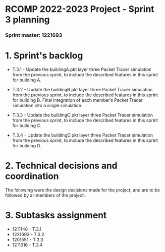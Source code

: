 RCOMP 2022-2023 Project - Sprint 3 planning
===========================================
### Sprint master: 1221693 ###

# 1. Sprint's backlog #

* T.3.1 - Update the buildingA.pkt layer three Packet Tracer simulation from the
previous sprint, to include the described features in this sprint for
building A.

* T.3.2 - Update the buildingB.pkt layer three Packet Tracer simulation from the
previous sprint, to include the described features in this sprint for
building B.  Final integration of each member’s Packet Tracer simulation into a
single simulation.

* T.3.3 - Update the buildingC.pkt layer three Packet Tracer simulation from the
previous sprint, to include the described features in this sprint for
building C.

* T.3.4 - Update the buildingD.pkt layer three Packet Tracer simulation from the
previous sprint, to include the described features in this sprint for
building D.

# 2. Technical decisions and coordination #

The following were the design decisions made for the project, and are to be followed by all members of the project:




# 3. Subtasks assignment #

* 1211148 - T.3.1
* 1221693 - T.3.2
* 1201551 - T.3.3
* 1211016 - T.3.4